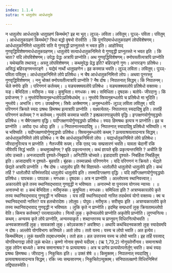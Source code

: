 ```yaml
---
index: 1.1.4
sutra: न धातुलोप आर्धधातुके

---
```

न धातुलोप आर्धधातुके धातुग्रहणं किमर्थम्? इह मा भूत्। लूञ्ञ्- लविता। लवितुम्। पूञ्ञ्- पविता। पवितुम् । आर्धधातुकग्रहणं किमर्थम्? त्रिधा बद्धो वृषभो रोरवीति । किं पुनरिदमार्धधातुकग्रहणं लोपविशेषणम्। आर्धधातुकनिमित्ते धातुलोपे सति ये गुणवृद्धी प्राप्नुतस्ते न भवत इति। आहोस्विद् गुणवृद्धिविशेषणमार्धधातुकग्रहणम्। धातुलोपे सत्यार्धधातुकनिमित्ते ये गुणवृद्धी प्राप्नुतस्ते न भवत इति । किं चातः? यदि लोपविशेषणम्। उपेद्धः प्रेद्धः अत्रापि प्राप्नोति। अथ गुणवृद्धिविशेषणम्। क्नोपयतीत्यत्रापि प्राप्नोति । यथेच्छसि तथास्तु। अस्तु लोपविशेषणम् । कथमुपेद्धः प्रेद्ध इति? बहिरङ्गो गुणः। अन्तरङ्गः प्रतिषेधः। असिद्धं बहिरङ्गमन्तरङ्गे । यद्येवं नार्थो धातुग्रहणेन। इह कस्मान्न भवति। लूञ्ञ् लविता। लवितुम्। पूञ्ञ्- पविता पवितुम्। आर्धधातुकनिमित्ते लोपे प्रतिषेधः। न चैष आर्धधातुकनिमित्तो लोपः। अथवा पुनरस्तु गुणवृद्धिविशेषणम् । ननु चोक्तं क्नोपयतीत्यत्रापि प्राप्नोति ? नैष दोषः। निपातनात् सिद्धम्। किं निपातनम्। चेले क्नोपेः इति । परिगणनं कर्तव्यम्। ॥ यङ्यक्क्यवलोपे प्रतिषेधः । यङ्यक्क्यवलोपे प्रतिषेधो वक्तव्यः। यङ्। बेभिदिता। मरीमृजः। यक्। कुषुभिता। मगधकः। क्य। समिधिता। दृषदकः। बलोपे- जीरदानुः। किं प्रयोजनम् ? ॥ नुम्लोपेस्रिव्यनुबन्धलोपेऽप्रतिषेधार्थम् ॥। नुम्लोपे स्रिव्यनुबन्धलोपे च प्रतिषेधो मा भूदिति। नुम्लोपे। अभाजि। रागः। उपबर्हणम्। स्रिवेः अस्रेमाणम्। अनुबन्धलोपे- लूञ्ञ् लविता लवितुम्। यदि परिगणनं क्रियते स्यदः प्रश्रथः हिमश्रथ इत्यत्रापि प्राप्नोति । वक्ष्यत्येतत्- निपातनात् स्यदादिषु इति। तत्तर्हि परिगणनं कर्तव्यम् ? न कर्तव्यम्। नुम्लोपे कस्मान्न भवति ? इक्प्रकारणान्नुम्लोपे वृद्धिः। इग्लक्षणयोर्गुणवृद्ध्योः प्रतिषेधः। न चैषेग्लक्षणा वृद्धिः। यदीग्लक्षणयोर्गुणवृद्ध्योः प्रतिषेधः। स्यदः हिमश्रथः इत्यत्र न प्राप्नोति। इह च प्राप्नोति । अवोदः एधः ओद्यः इति । ॥ निपातनात्स्यदादिषु ॥। निपातनात् स्यादादिषु प्रतिषेधो भविष्यति। न च भविष्यति । यदीग्लक्षणयोर्गुणवृद्ध्योः प्रतिषेधः। स्रिव्यनुबन्धलोपे कथम् ? प्रत्ययाश्रयत्वादन्यत्र सिद्धम्। आर्धधातुकनिमित्ते लोपे प्रतिषेधः। न चैष आर्धधातुकनिमित्तो लोपः । यद्यार्धातुकनिमित्ते लोपे प्रतिषेधः। जीरदानुरित्यत्र न प्राप्नोति । नैतज्जीवे रूपम्। रकि एतद् ज्यः सम्प्रसारणं भवति। यावता चेदानीं रकि जीवेरपि सिद्धं भवति । कथमुपबर्हणम् ? बृहिः प्रकृत्यन्तरम्। कथं ज्ञायते बृहिः प्रकृत्यन्तरमिति ? अचीति हि लोप उच्यते। अनजादावपि दृश्यते-निबृह्यते। अनिटीति चोच्यते। इडादावपि दृश्यते- निबर्हिता निबर्हितुम् इति। अजादावपि न दृश्यते- बृहयति। बृंहकः। तस्मान्नार्थः परिगणनेन । यदि परिगणनं न क्रियते। भेद्यते छेद्यते अत्रापि प्राप्नोति । नैष दोषः। धातुलोप इति नैवं विज्ञायते- धातोर्लोपो धातुलोपो धातुलोपे इति। कथं तर्हि ? धातोर्लोपो यस्मिंस्तदिदं धातुलोपं धातुलोपे इति। तस्मादिग्लक्षणा वृद्धिः । यदि तर्हीग्लक्षणयोर्गुणवृद्ध्योः प्रतिषेधः। पापचकः। पापठकः। मगधकः। दृषदकः। अत्र न प्राप्नोति । अल्लोपस्य स्थानिवत्त्वात्। अकारलोपे कृते तस्य स्थानिवद्भावात् गुणवृद्धी न भविष्यतः । अनारम्भो वा पुनरस्य योगस्य न्याय्यः । ॥ अनारम्भो वा ॥ कथं बेभिदिता। मरीमृजकः। कुषुभिता। मगधकः। समिधिता इति ? अत्राप्यकारलोपे कृते तस्य स्थानिवद्भावाद् गुणवृद्धी न भविष्यतः । यत्र तर्हि स्थानिवद्भावो नास्ति तदर्थमयं योगो वक्तव्यः। क्व च स्थानिवद्भावो नास्ति? यत्र हलचोरादेशः। लोलुवः। पोपुवः। मरीमृजः। सरीसृपः इति । अत्राप्यकारलोपे कृते तस्य स्थानिवद्भावाद् गुणवृद्धी न भविष्यतः । लुकि कृते न प्राप्नोति। इदमिह सम्प्रधार्यं लुक् क्रियतामल्लोपो वेति। किमत्र कर्तव्यम्? परत्वादल्लोपः। नित्यो लुक्। कृतेप्यल्लोपे प्राप्नोति अकृतेपि प्राप्नोति। लुगप्यनित्यः। कथम्। अन्यस्य कृते लोपे प्राप्नोति, अन्यस्याकृते। शब्दान्तरस्य च प्राप्नुवन् विधिरनित्योभवति । अनवकाशस्तर्हि लुक्। सावकाशो लुक्। कोऽवकाशः? अवशिष्टः। अथापि कथंचिदनवकाशो लुक् स्यादेवमपि न दोषः। अल्लोपे योगविभागः करिष्यते। अतो लोपः। ततो यस्य। यस्य च लोपो भवति। अत इत्येव। किमर्थमिदम्। लुकं वक्ष्यति तद्बाधनार्थम्। ततो हलः। हल उत्तरस्य यस्य च लोपो भवति। इह तर्हि परत्वाद् योगविभागाद्वा लोपो लुकं बाधेत। कृष्णो नोनाव वृषभो यदीदम्। (ऋ 1,79,2) नोनूयतेर्नोनाव। समानाश्रयो लुक् लोपेन बाध्यते। कश्च समानाश्रयः? यः प्रत्ययाश्रयः। अत्र च प्रागेव प्रत्ययोत्पत्तेर्लुग् भवति। कथं स्यदः प्रश्रथः हिमश्रथः। जीरदानुः। निकुचितः इति। ॥ उक्तं शेषे ॥। किमुक्तम्। निपातनात् स्यदादिषु। प्रत्ययाश्रयत्वादन्यत्र सिद्धम्। रकिः ज्यः सम्प्रसारणम्। निकुचितेऽप्युक्तम्। संनिपातलक्षणो विधिरनिमित्तं तद्विघातस्येति।